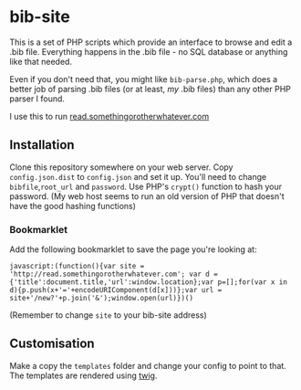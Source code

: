 # bib-site

This is a set of PHP scripts which provide an interface to browse and edit a .bib file. Everything happens in the .bib file - no SQL database or anything like that needed.

Even if you don't need that, you might like `bib-parse.php`, which does a better job of parsing .bib files (or at least, *my* .bib files) than any other PHP parser I found.

I use this to run [read.somethingorotherwhatever.com](http://read.somethingorotherwhatever.com)

## Installation

Clone this repository somewhere on your web server. Copy `config.json.dist` to `config.json` and set it up. You'll need to change `bibfile`,`root_url` and `password`. Use PHP's `crypt()` function to hash your password. (My web host seems to run an old version of PHP that doesn't have the good hashing functions)

### Bookmarklet

Add the following bookmarklet to save the page you're looking at:

```
javascript:(function(){var site = 'http://read.somethingorotherwhatever.com'; var d = {'title':document.title,'url':window.location};var p=[];for(var x in d){p.push(x+'='+encodeURIComponent(d[x]))};var url = site+'/new?'+p.join('&');window.open(url)})()
```

(Remember to change `site` to your bib-site address)

## Customisation

Make a copy the `templates` folder and change your config to point to that. The templates are rendered using [twig](http://twig.sensiolabs.org/).
